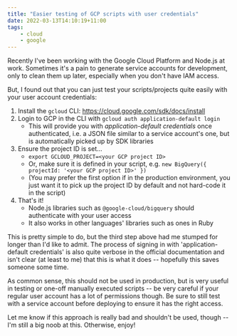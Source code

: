 ```yaml
---
title: "Easier testing of GCP scripts with user credentials"
date: 2022-03-13T14:10:19+11:00
tags:
    - cloud
    - google
---
```


Recently I've been working with the Google Cloud Platform and Node.js at work. Sometimes it's a pain to generate service accounts for development, only to clean them up later, especially when you don't have IAM access. 

But, I found out that you can just test your scripts/projects quite easily with your user account credentials:

1. Install the `gcloud` CLI: https://cloud.google.com/sdk/docs/install
2. Login to GCP in the CLI with `gcloud auth application-default login`
   - This will provide you with *application-default credentials* once authenticated, i.e. a JSON file similar to a service account's one, but is automatically picked up by SDK libraries
3. Ensure the project ID is set...
   - `export GCLOUD_PROJECT=<your GCP project ID>`
   - Or, make sure it is defined in your script, e.g. `new BigQuery({ projectId: '<your GCP project ID>' })`
   - (You may prefer the first option if in the production environment, you just want it to pick up the project ID by default and not hard-code it in the script)
4. That's it!
   - Node.js libraries such as `@google-cloud/bigquery` should authenticate with your user access
   - It also works in other languages' libraries such as ones in Ruby

This is pretty simple to do, but the third step above had me stumped for longer than I'd like to admit. The process of signing in with 'application-default credentials' is also quite verbose in the official documentation and isn't clear (at least to me) that this is what it does -- hopefully this saves someone some time.

As common sense, this should not be used in production, but is very useful in testing or one-off manually executed scripts -- be very careful if your regular user account has a lot of permissions though. Be sure to still test with a service account before deploying to ensure it has the right access.

Let me know if this approach is really bad and shouldn't be used, though -- I'm still a big noob at this. Otherwise, enjoy!
